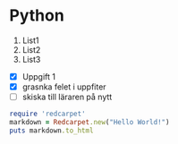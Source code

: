 # Python 

1. List1
2. List2
3. List3

- [x] Uppgift 1
- [x] grasnka felet i uppfiter
- [ ] skiska till läraren på nytt

```ruby
require 'redcarpet'
markdown = Redcarpet.new("Hello World!")
puts markdown.to_html
```
